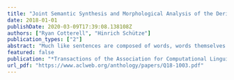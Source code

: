 ```yaml
---
title: "Joint Semantic Synthesis and Morphological Analysis of the Derived Word"
date: 2018-01-01
publishDate: 2020-03-09T17:39:08.138108Z
authors: ["Ryan Cotterell", "Hinrich Schütze"]
publication_types: ["2"]
abstract: "Much like sentences are composed of words, words themselves are composed of smaller units. For example, the English word questionably can be analyzed as question+able+ly. However, this structural decomposition of the word does not directly give us a semantic representation of the word′s meaning. Since morphology obeys the principle of compositionality, the semantics of the word can be systematically derived from the meaning of its parts. In this work, we propose a novel probabilistic model of word formation that captures both the analysis of a word w into its constituent segments and the synthesis of the meaning of w from the meanings of those segments. Our model jointly learns to segment words into morphemes and compose distributional semantic vectors of those morphemes. We experiment with the model on English CELEX data and German DErivBase (Zeller et al., 2013) data. We show that jointly modeling semantics increases both segmentation accuracy and morpheme F1 by between 3% and 5%. Additionally, we investigate different models of vector composition, showing that recurrent neural networks yield an improvement over simple additive models. Finally, we study the degree to which the representations correspond to a linguist′s notion of morphological productivity."
featured: false
publication: "*Transactions of the Association for Computational Linguistics*"
url_pdf: "https://www.aclweb.org/anthology/papers/Q18-1003.pdf"
---
```


